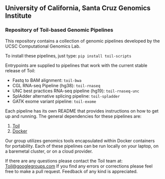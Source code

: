 ## University of California, Santa Cruz Genomics Institute
### Repository of Toil-based Genomic Pipelines
 
This repository contains a collection of genomic pipelines developed by the UCSC Computational Genomics Lab.

To install these pipelines, just type: `pip install toil-scripts`

Entrypoints are supplied to pipelines that work with the current stable release of Toil:
    
- Fastq to BAM alignment: `toil-bwa`
- CGL RNA-seq Pipeline (hg38): `toil-rnaseq`
- UNC best practices RNA-seq pipeline (hg19): `toil-rnaseq-unc` 
- SplAdder alternative splicing pipeline: `toil-spladder`
- GATK exome variant pipeline: `toil-exome`

Each pipeline has its own README that provides instructions on how to get up and running. 
The general dependencies for these pipelines are:

1. [Toil](https://github.com/BD2KGenomics/toil)
2. [Docker](https://www.docker.com/)

Our group utilizes genomics tools encapsulated within Docker containers for portability.  Each of these
pipelines can be run locally on your laptop, on a baremetal cluster, or on a cloud provider. 

If there are any questions please contact the Toil team at: Toil@googlegroups.com 
If you find any errors or corrections please feel free to make a pull request.  Feedback of any kind is appreciated.
